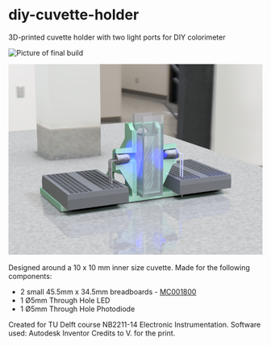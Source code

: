 # diy-cuvette-holder
3D-printed cuvette holder with two light ports for DIY colorimeter

![Picture of final build](/images/DSC_8298.JPG)

![Image taken from CAD](/images/render2.png)

Designed around a 10 x 10 mm inner size cuvette. Made for the following components: 
* 2 small 45.5mm x 34.5mm breadboards - [MC001800](https://uk.farnell.com/multicomp/mc001800/breadboard-34-5mm-x-45-5mm-black/dp/2770328#anchorTechnicalDOCS) 
* 1 Ø5mm Through Hole LED
* 1 Ø5mm Through Hole Photodiode

Created for TU Delft course NB2211-14 Electronic Instrumentation.
Software used: Autodesk Inventor
Credits to V. for the print.
